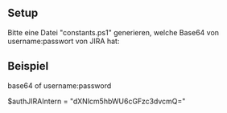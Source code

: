 ﻿## Setup

Bitte eine Datei "constants.ps1" generieren, welche Base64 von username:passwort von JIRA hat:

## Beispiel

base64 of username:password

\$authJIRAIntern = "dXNlcm5hbWU6cGFzc3dvcmQ="
